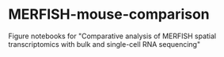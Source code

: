 # MERFISH-mouse-comparison
Figure notebooks for "Comparative analysis of MERFISH spatial transcriptomics with bulk and single-cell RNA sequencing"
